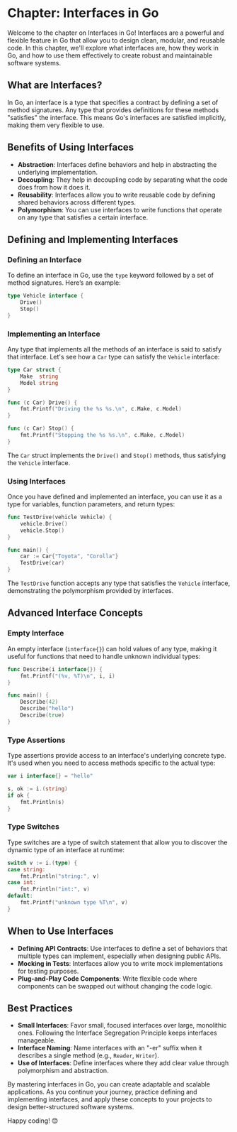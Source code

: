 # Chapter: Interfaces in Go

Welcome to the chapter on Interfaces in Go! Interfaces are a powerful and flexible feature in Go that allow you to design clean, modular, and reusable code. In this chapter, we'll explore what interfaces are, how they work in Go, and how to use them effectively to create robust and maintainable software systems.

## What are Interfaces?

In Go, an interface is a type that specifies a contract by defining a set of method signatures. Any type that provides definitions for these methods "satisfies" the interface. This means Go's interfaces are satisfied implicitly, making them very flexible to use.

## Benefits of Using Interfaces

- **Abstraction**: Interfaces define behaviors and help in abstracting the underlying implementation.
- **Decoupling**: They help in decoupling code by separating what the code does from how it does it.
- **Reusability**: Interfaces allow you to write reusable code by defining shared behaviors across different types.
- **Polymorphism**: You can use interfaces to write functions that operate on any type that satisfies a certain interface.

## Defining and Implementing Interfaces

### Defining an Interface

To define an interface in Go, use the `type` keyword followed by a set of method signatures. Here’s an example:

```go
type Vehicle interface {
    Drive()
    Stop()
}
```

### Implementing an Interface

Any type that implements all the methods of an interface is said to satisfy that interface. Let's see how a `Car` type can satisfy the `Vehicle` interface:

```go
type Car struct {
    Make  string
    Model string
}

func (c Car) Drive() {
    fmt.Printf("Driving the %s %s.\n", c.Make, c.Model)
}

func (c Car) Stop() {
    fmt.Printf("Stopping the %s %s.\n", c.Make, c.Model)
}
```

The `Car` struct implements the `Drive()` and `Stop()` methods, thus satisfying the `Vehicle` interface.

### Using Interfaces

Once you have defined and implemented an interface, you can use it as a type for variables, function parameters, and return types:

```go
func TestDrive(vehicle Vehicle) {
    vehicle.Drive()
    vehicle.Stop()
}

func main() {
    car := Car{"Toyota", "Corolla"}
    TestDrive(car)
}
```

The `TestDrive` function accepts any type that satisfies the `Vehicle` interface, demonstrating the polymorphism provided by interfaces.

## Advanced Interface Concepts

### Empty Interface

An empty interface (`interface{}`) can hold values of any type, making it useful for functions that need to handle unknown individual types:

```go
func Describe(i interface{}) {
    fmt.Printf("(%v, %T)\n", i, i)
}

func main() {
    Describe(42)
    Describe("hello")
    Describe(true)
}
```

### Type Assertions

Type assertions provide access to an interface's underlying concrete type. It's used when you need to access methods specific to the actual type:

```go
var i interface{} = "hello"

s, ok := i.(string)
if ok {
    fmt.Println(s)
}
```

### Type Switches

Type switches are a type of switch statement that allow you to discover the dynamic type of an interface at runtime:

```go
switch v := i.(type) {
case string:
    fmt.Println("string:", v)
case int:
    fmt.Println("int:", v)
default:
    fmt.Printf("unknown type %T\n", v)
}
```

## When to Use Interfaces

- **Defining API Contracts**: Use interfaces to define a set of behaviors that multiple types can implement, especially when designing public APIs.
- **Mocking in Tests**: Interfaces allow you to write mock implementations for testing purposes.
- **Plug-and-Play Code Components**: Write flexible code where components can be swapped out without changing the code logic.

## Best Practices

- **Small Interfaces**: Favor small, focused interfaces over large, monolithic ones. Following the Interface Segregation Principle keeps interfaces manageable.
- **Interface Naming**: Name interfaces with an "-er" suffix when it describes a single method (e.g., `Reader`, `Writer`).
- **Use of Interfaces**: Define interfaces where they add clear value through polymorphism and abstraction.

By mastering interfaces in Go, you can create adaptable and scalable applications. As you continue your journey, practice defining and implementing interfaces, and apply these concepts to your projects to design better-structured software systems.

Happy coding! 😊

